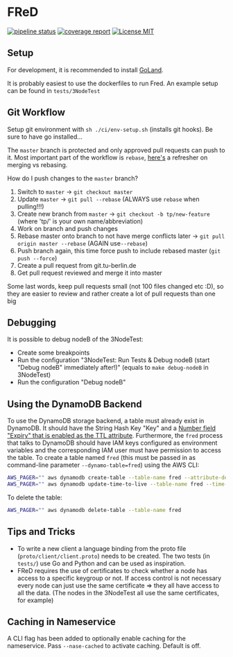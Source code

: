 # FReD

[![pipeline status](https://git.tu-berlin.de/mcc-fred/fred/badges/master/pipeline.svg)](https://git.tu-berlin.de/mcc-fred/fred/-/commits/master)
[![coverage report](https://git.tu-berlin.de/mcc-fred/fred/badges/master/coverage.svg)](https://git.tu-berlin.de/mcc-fred/fred/-/commits/master)
[![License MIT](https://img.shields.io/badge/License-MIT-brightgreen.svg)](https://img.shields.io/badge/License-MIT-brightgreen.svg)

## Setup

For development, it is recommended to install [GoLand](https://www.jetbrains.com/go/).

It is probably easiest to use the dockerfiles to run Fred. An example setup can be found in `tests/3NodeTest`

## Git Workflow

Setup git environment with `sh ./ci/env-setup.sh` (installs git hooks). Be sure to have go installed...

The `master` branch is protected and only approved pull requests can push to it. Most important part of
the workflow is `rebase`, [here's](https://www.atlassian.com/git/tutorials/merging-vs-rebasing) a refresher on merging vs rebasing.

How do I push changes to the `master` branch?

1. Switch to `master` -> `git checkout master`
2. Update `master` -> `git pull --rebase` (ALWAYS use `rebase` when pulling!!!)
3. Create new branch from `master` -> `git checkout -b tp/new-feature` (where 'tp/' is your own name/abbreviation)
4. Work on branch and push changes
5. Rebase master onto branch to not have merge conflicts later -> `git pull origin master --rebase` (AGAIN use`--rebase`)
6. Push branch again, this time force push to include rebased master (`git push --force`)
7. Create a pull request from git.tu-berlin.de
8. Get pull request reviewed and merge it into master

Some last words, keep pull requests small (not 100 files changed etc :D), so they are easier to review and rather create a lot of pull requests than one big

## Debugging

It is possible to debug nodeB of the 3NodeTest:

- Create some breakpoints
- Run the configuration "3NodeTest: Run Tests & Debug nodeB (start "Debug nodeB" immediately after!)" (equals to `make debug-nodeB` in 3NodeTest)
- Run the configuration "Debug nodeB"

## Using the DynamoDB Backend

To use the DynamoDB storage backend, a table must already exist in DynamoDB.
It should have the String Hash Key "Key" and a [Number field "Expiry" that is enabled as the TTL attribute](https://docs.aws.amazon.com/amazondynamodb/latest/developerguide/time-to-live-ttl-how-to.html).
Furthermore, the `fred` process that talks to DynamoDB should have IAM keys configured as environment variables and the corresponding IAM user must have permission to access the table.
To create a table named `fred` (this must be passed in as command-line parameter `--dynamo-table=fred`) using the AWS CLI:

```bash
AWS_PAGER="" aws dynamodb create-table --table-name fred --attribute-definitions "AttributeName=Key,AttributeType=S AttributeName=Value,AttributeType=S AttributeName=Expiry,AttributeType=N" --key-schema "AttributeName=Key,KeyType=HASH" --provisioned-throughput "ReadCapacityUnits=1,WriteCapacityUnits=1"
AWS_PAGER="" aws dynamodb update-time-to-live --table-name fred --time-to-live-specification "Enabled=true, AttributeName=Expiry"
```

To delete the table:

```bash
AWS_PAGER="" aws dynamodb delete-table --table-name fred
```

## Tips and Tricks

- To write a new client a language binding from the proto file (`proto/client/client.proto`) needs to be created. The two tests (in `tests/`) use Go and Python and can be used as inspiration.
- FReD requires the use of certificates to check whether a node has access to a specific keygroup or not.
  If access control is not necessary every node can just use the same certificate => they all have access to all the data. (The nodes in the 3NodeTest all use the same certificates, for example)

## Caching in Nameservice

A CLI flag has been added to optionally enable caching for the nameservice. Pass `--nase-cached` to activate caching. Default is off.
